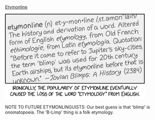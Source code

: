 [Etymonline](https://xkcd.com/2722)

![Etymonline](./random_comic.png)

NOTE TO FUTURE ETYMONLINGUISTS: Our best guess is that 'blimp' is onomatopoeia. The 'B-Limp' thing is a folk etymology.

